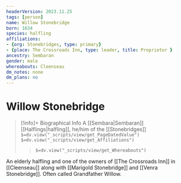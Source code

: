 ```yaml
---
headerVersion: 2023.11.25
tags: [person]
name: Willow Stonebridge
born: 1634
species: halfling
affiliations: 
- {org: Stonebridges, type: primary}
- {place: The Crossroads Inn, type: leader, title: Proprietor }
ancestry: Sembaran
gender: male
whereabouts: Cleenseau
dm_notes: none
dm_plans: no
---
```

# Willow Stonebridge
>[!info]+ Biographical Info
> A [[Sembara|Sembaran]] [[Halflings|halfling]], he/him of the [[Stonebridges]]
> `$=dv.view("_scripts/view/get_PageDatedValue")`
> `$=dv.view("_scripts/view/get_Affiliations")`
>> `$=dv.view("_scripts/view/get_Whereabouts")`

An elderly halfling and one of the owners of [[The Crossroads Inn]] in [[Cleenseau]] along with [[Marigold Stonebridge]] and [[Venra Stonebridge]]. Often called Grandfather Willow. 